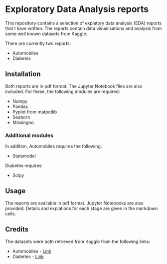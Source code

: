 # Exploratory Data Analysis reports
This repository contains a selection of explatory data analysis (EDA) reports that I have written. The reports contain
data visualisations and analysis from some well known datasets from Kaggle. 

There are currently two reports:
* Automobiles
* Diabetes

## Installation
Both reports are in pdf format. The Jupyter Notebook files are also included. For these, the following modules are required:
* Numpy
* Pandas
* Pyplot from matpotlib
* Seaborn
* Missingno

### Additional modules
In addition, Automobiles requires the following:
* Statsmodel

Diabetes requires:
* Scipy

## Usage
The reports are available in pdf format. Jupyter Notebooks are also provided. Details and explations for each stage are given in the markdown cells.

## Credits
The datasets were both retrieved from Kaggle from the following links:
* Automobiles - [Link](https://www.kaggle.com/datasets/toramky/automobile-dataset)
* Diabetes - [Link](https://www.kaggle.com/datasets/uciml/pima-indians-diabetes-database)